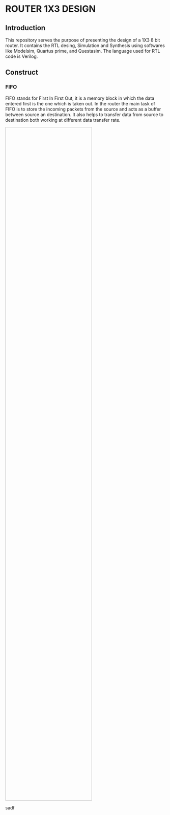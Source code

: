 # ROUTER 1X3 DESIGN

## Introduction
This repository serves the purpose of presenting the design of a 1X3 8 bit router. It contains the RTL desing, Simulation and Synthesis using softwares like Modelsim, Quartus prime, and Questasim. The language used for RTL code is Verilog.

## Construct
### FIFO
FIFO stands for First In First Out, it is a memory block in which the data entered first is the one which is taken out. In the router the main task of FIFO is to store the incoming packets from the source and acts as a buffer between source an destination. It also helps to transfer data from source to destination both working at different data transfer rate.

<img scr="/images/FIFO_SYNTHESIS/Screenshot 2022-05-16 173621.png" width=54% height=54%>

sadf
